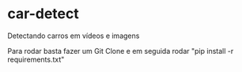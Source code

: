 # car-detect
Detectando carros em vídeos e imagens


Para rodar basta fazer um Git Clone e em seguida rodar "pip install -r requirements.txt"
